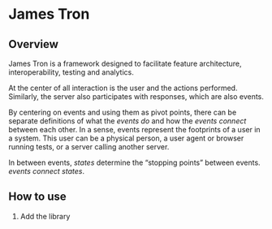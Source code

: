 James Tron
=============

Overview
--------

James Tron is a framework designed to facilitate feature architecture, interoperability,
testing and analytics.

At the center of all interaction is the user and the actions performed. Similarly, the server also
participates with responses, which are also events.

By centering on events and using them as pivot points, there can be separate definitions of what
the *events _do_* and how the *events _connect_* between each other.
In a sense, events represent the footprints of a user in a system. This user can be a physical person,
a user agent or browser running tests, or a server calling another server.

In between events, *states* determine the “stopping points” between events. *events _connect_ states*.


How to use
--------

1. Add the library


    <script src="path/to/james-tron.js">

2. Define states


    <form class=when-signed-out>
        <input name=email>
        <button>Sign in</button>
    </form>
    
    <a href="/profile" class=when-signed-in>Profile</a>
    
3. Define events


        $(document)
    
        // application data is stored on the document
        .data({
          user: {}
        })
        
        // events mutate data
        .tron({
            'sign-in': function sign_in(){ 
                $(this).data('user', { name:'james' });
            },
            'sign-out': function sign_out(){
                $(this).data('user', {});
            } })
            
        // a reset function reads data and determines what to show
        .always(function reset(){
          $('[class^=when-]').hide();
          
          if ($(this).data('user').name) 
            $('.when-signed-in').show();                
          else
            $('.when-signed-out').show();
        });
